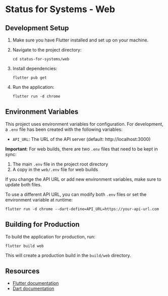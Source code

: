 # Status for Systems - Web

## Development Setup

1. Make sure you have Flutter installed and set up on your machine.

2. Navigate to the project directory:
   ```
   cd status-for-systems/web
   ```

3. Install dependencies:
   ```
   flutter pub get
   ```

4. Run the application:
   ```
   flutter run -d chrome
   ```

## Environment Variables

This project uses environment variables for configuration. For development, a `.env` file has been created with the following variables:

- `API_URL`: The URL of the API server (default: http://localhost:3000)

**Important**: For web builds, there are two `.env` files that need to be kept in sync:
1. The main `.env` file in the project root directory
2. A copy in the `web/.env` file for web builds

If you change the API URL or add new environment variables, make sure to update both files.

To use a different API URL, you can modify both `.env` files or set the environment variable at runtime:

```
flutter run -d chrome --dart-define=API_URL=https://your-api-url.com
```

## Building for Production

To build the application for production, run:

```
flutter build web
```

This will create a production build in the `build/web` directory.

## Resources

- [Flutter documentation](https://docs.flutter.dev/)
- [Dart documentation](https://dart.dev/guides)
